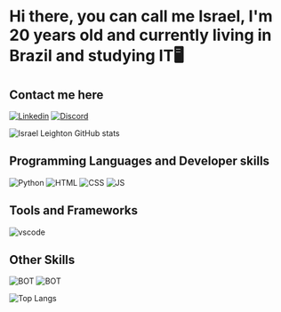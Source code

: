 # Hi there, you can call me Israel, I'm 20 years old and currently living in Brazil and studying IT🖥️

## Contact me here
[![Linkedin](https://skillicons.dev/icons?i=linkedin)](https://www.linkedin.com/in/paulorog/)
[![Discord](https://skillicons.dev/icons?i=discord)](https://discord.com/users/Melo%20Lima#2606)

![Israel Leighton GitHub stats](https://github-readme-stats-sigma-five.vercel.app/api?username=RealMeloLima&show_icons=true&theme=dracula)

## Programming Languages and Developer skills
![Python](https://skillicons.dev/icons?i=py)
![HTML](https://skillicons.dev/icons?i=html)
![CSS](https://skillicons.dev/icons?i=css)
![JS](https://skillicons.dev/icons?i=javascript)

## Tools and Frameworks
![vscode](https://skillicons.dev/icons?i=vscode)

## Other Skills
![BOT](https://skillicons.dev/icons?i=bots)
![BOT](https://skillicons.dev/icons?i=github)

![Top Langs](https://github-readme-stats-sigma-five.vercel.app/api/top-langs/?username=RealMeloLima&theme=blue-green)
